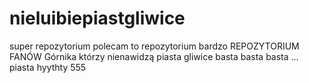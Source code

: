 # nieluibiepiastgliwice
super repozytorium
polecam to repozytorium bardzo
REPOZYTORIUM FANÓW Górnika którzy nienawidzą piasta gliwice basta basta basta ... piasta
hyythty
555
